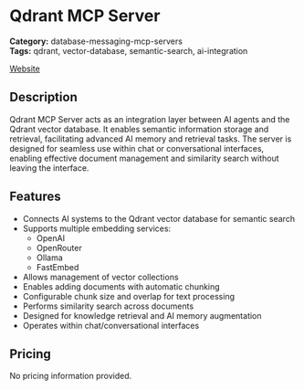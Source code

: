 # Qdrant MCP Server

**Category:** database-messaging-mcp-servers  
**Tags:** qdrant, vector-database, semantic-search, ai-integration

[Website](https://mcpdirectory.ai/mcpserver/3341/)

## Description
Qdrant MCP Server acts as an integration layer between AI agents and the Qdrant vector database. It enables semantic information storage and retrieval, facilitating advanced AI memory and retrieval tasks. The server is designed for seamless use within chat or conversational interfaces, enabling effective document management and similarity search without leaving the interface.

## Features
- Connects AI systems to the Qdrant vector database for semantic search
- Supports multiple embedding services:
  - OpenAI
  - OpenRouter
  - Ollama
  - FastEmbed
- Allows management of vector collections
- Enables adding documents with automatic chunking
- Configurable chunk size and overlap for text processing
- Performs similarity search across documents
- Designed for knowledge retrieval and AI memory augmentation
- Operates within chat/conversational interfaces

## Pricing
No pricing information provided.
